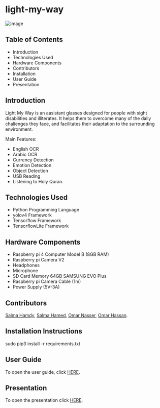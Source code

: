 # light-my-way

![image](https://user-images.githubusercontent.com/71777717/179491412-46e28af6-ad64-46c1-b75e-f87ca6e2cc92.png)

## Table of Contents
- Introduction
- Technologies Used
- Hardware Components
- Contributors
- Installation
- User Guide
- Presentation 

## Introduction
Light My Way is an aasistant glasses designed for people with sight disabilities and illiterates. It helps them to overcome many of the daily challenges they face, and facilitates their adaptation to the surrounding environment.

  Main Features:
  - English OCR
  - Arabic OCR
  - Currency Detection
  - Emotion Detection
  - Object Detection
  - USB Reading
  - Listening to Holy Quran.

## Technologies Used
- Python Programming Language
- yolov4 Framework
- Tensorflow Framework
- TensorflowLite Framework

## Hardware Components
- Raspberry pi 4 Computer Model B (8GB RAM)
- Raspberry pi Camera V2
- Headphones
- Microphone
- SD Card Memory 64GB SAMSUNG EVO Plus
- Raspberry pi Camera Cable (1m)
- Power Supply (5V-3A)

## Contributors
[Salma Hamdy](https://github.com/salma39), [Salma Hamed](https://github.com/Salma-Hamed), [Omar Nasser](https://github.com/omarelshamy12), [Omar Hassan](https://github.com/omarrhassan1).

## Installation Instructions
sudo pip3 install -r requirements.txt

## User Guide
To open the user guide, click [HERE](https://drive.google.com/drive/folders/1BxYVVRwhyPN1kQLPCfNQ-0OAe6pmtYAn?usp=sharing).

## Presentation
To open the presentation click [HERE](https://drive.google.com/drive/folders/1ZslwgvgYXO4YklfshDRuZYjXCj6l_LxI?usp=sharing).
